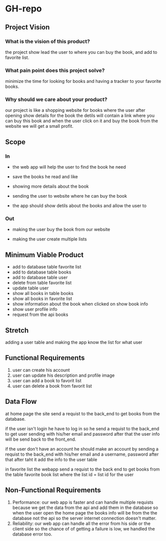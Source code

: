 # GH-repo

## Project Vision

### What is the vision of this product?

the project show lead the user to where you can buy the book, and add to favorite list.

### What pain point does this project solve?

minimize the time for looking for books and having a tracker to your favorite books.

### Why should we care about your product?

our project is like a shopping website for books where the user after opening show details for the book the detils will contain a link where you can buy this book and when the user click on it and buy the book from the website we will get a small profit.

## Scope

### In

- the web app will help the user to find the book he need

- save the books he read and like

- showing more details about the book

- sending the user to website where he can buy the book

- the app should show detils about the books and allow the user to 

### Out

- making the user buy the book from our website

- making the user create multiple lists

## Minimum Viable Product

- add to database table favorite list
- add to database table books
- add to database table user
- delete from table favorite list
- update table user
- show all books in table books
- show all books in favorite list
- show information about the book when clicked on show book info
- show user profile info
- request from the api books

## Stretch

adding a user table and making the app know the list for what user

## Functional Requirements

1. user can create his account
2. user can update his description and profile image
3. user can add a book to favorit list
4. user can delete a book from favorit list

## Data Flow

at home page the site send a requist to the back_end to get books from the database.

if the user isn't login he have to log in so he send a requist to the back_end to get user sending with his/her email and password after that the user info will be send back to the front_end.

if the user don't have an account he should make an account by sending a requist to the back_end with his/her email and a username, password after that after taht it add the info to the user table

in favorite list the webapp send a requist to the back end to get books from the table favorite book list where the list id = list id for the user

## Non-Functional Requirements

1. Performance: our web app is faster and can handle multiple requists because we get the data from the api and add them in the database so when the user open the home page the books info will be from the the database not the api so the server internet connection doesn't matter.
2. Reliability: our web app can handle all the error from his side or the client side so the chance of of getting a failure is low, we handled the database error too.
